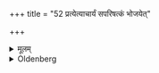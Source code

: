 +++
title = "52 प्रत्येत्याचार्यं सपरिषत्कं भोजयेत्"

+++

<details><summary>मूलम्</summary>

प्रत्येत्याचार्यं सपरिषत्कं भोजयेत् ५२
</details>

<details><summary>Oldenberg</summary>

52. After (the student) has returned (from the forest), he should entertain his teacher and his retinue with food,
</details>

